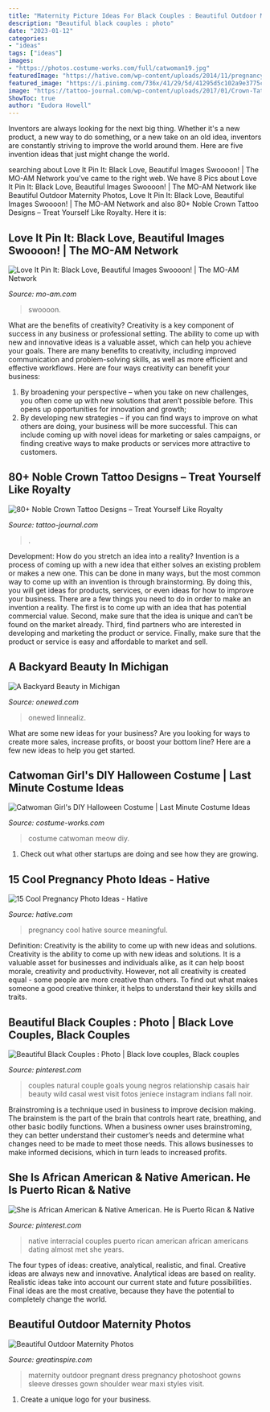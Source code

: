 ```yaml
---
title: "Maternity Picture Ideas For Black Couples : Beautiful Outdoor Maternity Photos"
description: "Beautiful black couples : photo"
date: "2023-01-12"
categories:
- "ideas"
tags: ["ideas"]
images:
- "https://photos.costume-works.com/full/catwoman19.jpg"
featuredImage: "https://hative.com/wp-content/uploads/2014/11/pregnancy-photo-ideas/8-cool-pregnancy-photo-ideas.jpg"
featured_image: "https://i.pinimg.com/736x/41/29/5d/41295d5c102a9e3775c7f5f8da486a8c--african-americans-native-americans.jpg"
image: "https://tattoo-journal.com/wp-content/uploads/2017/01/Crown-Tattoo-61-765x765.jpg"
ShowToc: true
author: "Eudora Howell"
---
```



Inventors are always looking for the next big thing. Whether it's a new product, a new way to do something, or a new take on an old idea, inventors are constantly striving to improve the world around them. Here are five invention ideas that just might change the world.

	

		
searching about Love It Pin It: Black Love, Beautiful Images Swoooon! | The MO-AM Network you've came to the right web. We have 8 Pics about Love It Pin It: Black Love, Beautiful Images Swoooon! | The MO-AM Network like Beautiful Outdoor Maternity Photos, Love It Pin It: Black Love, Beautiful Images Swoooon! | The MO-AM Network and also 80+ Noble Crown Tattoo Designs – Treat Yourself Like Royalty. Here it is:
		
    
## Love It Pin It: Black Love, Beautiful Images Swoooon! | The MO-AM Network

<img loading=lazy src="http://mo-am.com/wp-content/uploads/2013/09/tumblr_msyy2izirM1spu0eko1_500.jpg" onerror="this.onerror=null;this.src='https://tse4.mm.bing.net/th?id=OIP.cZMXBVp0XPQbwInz2QSJ9AHaJ5&amp;pid=15.1';" alt="Love It Pin It: Black Love, Beautiful Images Swoooon! | The MO-AM Network">

_Source: mo-am.com_

>swoooon. 

	

What are the benefits of creativity?
Creativity is a key component of success in any business or professional setting. The ability to come up with new and innovative ideas is a valuable asset, which can help you achieve your goals. There are many benefits to creativity, including improved communication and problem-solving skills, as well as more efficient and effective workflows. Here are four ways creativity can benefit your business: 
1) By broadening your perspective – when you take on new challenges, you often come up with new solutions that aren’t possible before. This opens up opportunities for innovation and growth; 
2) By developing new strategies – if you can find ways to improve on what others are doing, your business will be more successful. This can include coming up with novel ideas for marketing or sales campaigns, or finding creative ways to make products or services more attractive to customers.

    
## 80+ Noble Crown Tattoo Designs – Treat Yourself Like Royalty

<img loading=lazy src="https://tattoo-journal.com/wp-content/uploads/2017/01/Crown-Tattoo-61-765x765.jpg" onerror="this.onerror=null;this.src='https://tse2.mm.bing.net/th?id=OIP.N7n1pKcI7kHnYLyEa80cSAHaHa&amp;pid=15.1';" alt="80+ Noble Crown Tattoo Designs – Treat Yourself Like Royalty">

_Source: tattoo-journal.com_

>. 

	

Development: How do you stretch an idea into a reality?
Invention is a process of coming up with a new idea that either solves an existing problem or makes a new one. This can be done in many ways, but the most common way to come up with an invention is through brainstorming. By doing this, you will get ideas for products, services, or even ideas for how to improve your business.
There are a few things you need to do in order to make an invention a reality. The first is to come up with an idea that has potential commercial value. Second, make sure that the idea is unique and can’t be found on the market already. Third, find partners who are interested in developing and marketing the product or service. Finally, make sure that the product or service is easy and affordable to market and sell.

    
## A Backyard Beauty In Michigan

<img loading=lazy src="https://wedding-pictures-02.onewed.com/55021/beautiful_real_wedding_couple_in_black_and_white__full.jpg" onerror="this.onerror=null;this.src='https://tse3.mm.bing.net/th?id=OIP.IAOOiBFZWboRw_IKC4NaugHaLH&amp;pid=15.1';" alt="A Backyard Beauty in Michigan">

_Source: onewed.com_

>onewed linnealiz. 

	

What are some new ideas for your business?
Are you looking for ways to create more sales, increase profits, or boost your bottom line? Here are a few new ideas to help you get started.

    
## Catwoman Girl&#039;s DIY Halloween Costume | Last Minute Costume Ideas

<img loading=lazy src="https://photos.costume-works.com/full/catwoman19.jpg" onerror="this.onerror=null;this.src='https://tse2.mm.bing.net/th?id=OIP.pdwjhHSbkCsZYerJYBKJDwHaKY&amp;pid=15.1';" alt="Catwoman Girl&#039;s DIY Halloween Costume | Last Minute Costume Ideas">

_Source: costume-works.com_

>costume catwoman meow diy. 

	

1. Check out what other startups are doing and see how they are growing.

    
## 15 Cool Pregnancy Photo Ideas - Hative

<img loading=lazy src="https://hative.com/wp-content/uploads/2014/11/pregnancy-photo-ideas/8-cool-pregnancy-photo-ideas.jpg" onerror="this.onerror=null;this.src='https://tse4.mm.bing.net/th?id=OIP.6Yf1OBw4pg9Amy0v5jhmqQHaJc&amp;pid=15.1';" alt="15 Cool Pregnancy Photo Ideas - Hative">

_Source: hative.com_

>pregnancy cool hative source meaningful. 

	

Definition: Creativity is the ability to come up with new ideas and solutions.
Creativity is the ability to come up with new ideas and solutions. It is a valuable asset for businesses and individuals alike, as it can help boost morale, creativity and productivity. However, not all creativity is created equal - some people are more creative than others. To find out what makes someone a good creative thinker, it helps to understand their key skills and traits.

    
## Beautiful Black Couples : Photo | Black Love Couples, Black Couples

<img loading=lazy src="https://i.pinimg.com/736x/18/35/a4/1835a464859c7d4f7eaf9ed7a63a3901--black-is-beautiful-beautiful-people.jpg" onerror="this.onerror=null;this.src='https://tse3.mm.bing.net/th?id=OIP.Z7ENCECO_dY8cgFSMDxrIwHaLH&amp;pid=15.1';" alt="Beautiful Black Couples : Photo | Black love couples, Black couples">

_Source: pinterest.com_

>couples natural couple goals young negros relationship casais hair beauty wild casal west visit fotos jeniece instagram indians fall noir. 

	

Brainstroming is a technique used in business to improve decision making. The brainstem is the part of the brain that controls heart rate, breathing, and other basic bodily functions. When a business owner uses brainstroming, they can better understand their customer’s needs and determine what changes need to be made to meet those needs. This allows businesses to make informed decisions, which in turn leads to increased profits.

    
## She Is African American &amp; Native American. He Is Puerto Rican &amp; Native

<img loading=lazy src="https://i.pinimg.com/736x/41/29/5d/41295d5c102a9e3775c7f5f8da486a8c--african-americans-native-americans.jpg" onerror="this.onerror=null;this.src='https://tse4.mm.bing.net/th?id=OIP.1c_F7_JmkHam5tqgyIeAMQHaNK&amp;pid=15.1';" alt="She is African American &amp; Native American. He is Puerto Rican &amp; Native">

_Source: pinterest.com_

>native interracial couples puerto rican american african americans dating almost met she years. 

	

The four types of ideas: creative, analytical, realistic, and final.
Creative ideas are always new and innovative. Analytical ideas are based on reality. Realistic ideas take into account our current state and future possibilities. Final ideas are the most creative, because they have the potential to completely change the world.

    
## Beautiful Outdoor Maternity Photos

<img loading=lazy src="https://greatinspire.com/wp-content/uploads/2016/05/Beautiful-Outdoor-Maternity-Photos-19.jpg" onerror="this.onerror=null;this.src='https://tse3.mm.bing.net/th?id=OIP.ZLLY2JfyBr8YVtJxVaarEQHaLH&amp;pid=15.1';" alt="Beautiful Outdoor Maternity Photos">

_Source: greatinspire.com_

>maternity outdoor pregnant dress pregnancy photoshoot gowns sleeve dresses gown shoulder wear maxi styles visit. 

	

1. Create a unique logo for your business.

